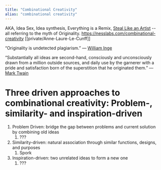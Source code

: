 ```yaml
---
title: "Combinational Creativity"
alias: "combinational creativity"
---
```


AKA, Idea Sex, Idea synthesis, Everything is a Remix, [Steal Like an Artist](Steal%20Like%20an%20Artist.md) -- all referring to the myth of Originality.
https://nesslabs.com/combinational-creativity [[private/Anne-Laure-Le-Cunff]]

“Originality is undetected plagiarism.” — [William Inge](William%20Inge.md)

“Substantially all ideas are second-hand, consciously and unconsciously drawn from a million outside sources, and daily use by the garnerer with a pride and satisfaction born of the superstition that he originated them.” — [Mark Twain](Mark%20Twain.md)


# Three driven approaches to combinational creativity: Problem-, similarity- and inspiration-driven

1. Problem Driven: bridge the gap between problems and current solution by combining old ideas
	1. ???
2. Similarity-driven: natural association through similar functions, designs, and purposes
	1. Spork
3. Inspiration-driven: two unrelated ideas to form a new one 
	1. ???


